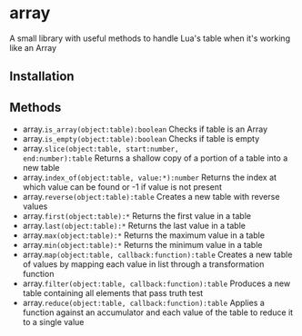 # array
A small library with useful methods to handle Lua's table when it's working like an Array

## Installation

## Methods
* array.<code>is_array(object:table):boolean</code> Checks if table is an Array
* array.<code>is_empty(object:table):boolean</code> Checks if table is empty
* array.<code>slice(object:table, start:number, end:number):table</code> Returns a shallow copy of a portion of a table into a new table
* array.<code>index_of(object:table, value:*):number</code> Returns the index at which value can be found or -1 if value is not present
* array.<code>reverse(object:table):table</code> Creates a new table with reverse values
* array.<code>first(object:table):*</code> Returns the first value in a table
* array.<code>last(object:table):*</code> Returns the last value in a table
* array.<code>max(object:table):*</code> Returns the maximum value in a table
* array.<code>min(object:table):*</code> Returns the minimum value in a table
* array.<code>map(object:table, callback:function):table</code> Creates a new table of values by mapping each value in list through a transformation function
* array.<code>filter(object:table, callback:function):table</code> Produces a new table containing all elements that pass truth test
* array.<code>reduce(object:table, callback:function):table</code> Applies a function against an accumulator and each value of the table to reduce it to a single value

